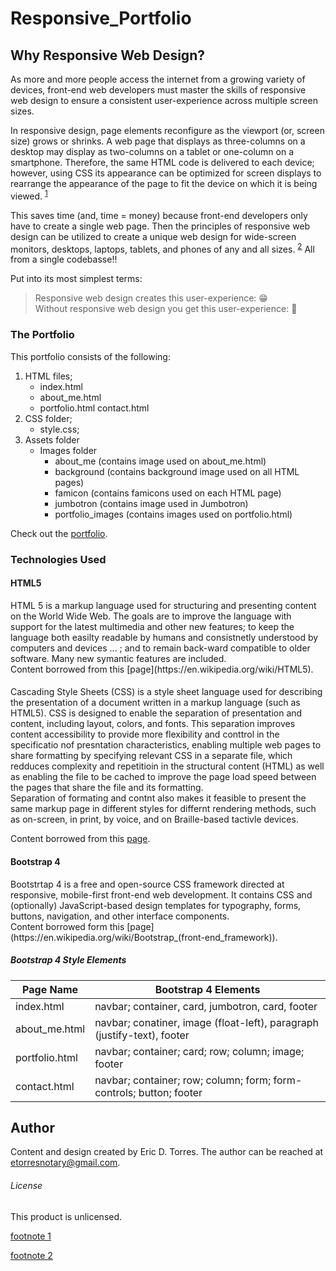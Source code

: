 # Responsive_Portfolio

## Why Responsive Web Design?

<div class=text-justify>
As more and more people access the internet from a growing variety of devices, front-end web developers must master the skills of responsive web design to ensure a consistent user-experience across multiple screen sizes.

In responsive design, page elements reconfigure as the viewport (or, screen size) grows or shrinks.  A web page that displays as three-columns on a desktop may display as two-columns on a tablet or one-column on a smartphone.  Therefore, the same HTML code is delivered to each device; however, using CSS its appearance can be optimized for screen displays to rearrange the appearance of the page to fit the device on which it is being viewed. <sup>[1](#footnote1)</sup>

This saves time (and, time = money) because front-end developers only have to create a single web page.  Then the principles of responsive web design can be utilized to create a unique web design for wide-screen monitors, desktops, laptops, tablets, and phones of any and all sizes. <sup>[2](#footnote2)</sup>  All from a single codebasse!!
</div>
Put into its most simplest terms:

> Responsive web design creates this user-experience: :grin: </br>
> Without responsive web design you get this user-experience: :nauseated_face:

### The Portfolio

This portfolio consists of the following:

1. HTML files;
    * index.html
    * about_me.html
    * portfolio.html
    contact.html
1. CSS folder;
     * style.css;
1. Assets folder
    * Images folder
        * about_me (contains image used on about_me.html)
        * background (contains background image used on all HTML pages)
        * famicon (contains famicons used on each HTML page)
        * jumbotron (contains image used in Jumbotron)
        * portfolio_images (contains images used on portfolio.html)

Check out the [portfolio](https://etorres-revature.github.io/Responsive_Portfolio/).

### Technologies Used

#### HTML5

<div class=text-justify>
HTML 5 is a markup language used for structuring and presenting content on the World Wide Web.  The goals are to improve the language with support for the latest multimedia and other new features; to keep the language both easilty readable by humans and consistnetly understood by computers and devices ... ; and to remain back-ward compatible to older software.  Many new symantic features are included.
</div>
Content borrowed from this [page](https://en.wikipedia.org/wiki/HTML5).

#### 

<div class=text-justify>
Cascading Style Sheets (CSS) is a style sheet language used for describing the presentation of a document written in a markup language (such as HTML5).  CSS is designed to enable the separation of presentation and content, including layout, colors, and fonts.  This separation improves content accessibility to provide more flexibility and conttrol in the specificatio nof presntation characteristics, enabling multiple web pages to share formatting by specifying relevant CSS in a separate file, which redduces complexity and repetitioin in the structural content (HTML) as well as enabling the file to be cached to improve the page load speed between the pages that share the file and its formatting.
</div>
Separation of formating and contnt also makes it feasible to present the same markup page in different styles for differnt rendering methods, such as on-screen, in print, by voice, and on Braille-based tactivle devices.  

Content borrowed from this [page](https://en.wikipedia.org/wiki/Cascading_Style_Sheets).

#### Bootstrap 4

<div class=text-justify>
Bootstrtap 4 is a free and open-source CSS framework directed at responsive, mobile-first front-end web development.  It contains CSS and (optionally) JavaScript-based design templates for typography, forms, buttons, navigation, and other interface components.  
</div>
Content borrowed form this [page](https://en.wikipedia.org/wiki/Bootstrap_(front-end_framework)).

##### Bootstrap 4 Style Elements

| Page Name | Bootstrap 4 Elements |
|-----------|----------------------|
|index.html | navbar; container, card, jumbotron, card, footer |
|about_me.html | navbar; conatiner, image (float-left), paragraph (justify-text), footer |
|portfolio.html | navbar; container; card; row; column; image; footer |
|contact.html | navbar; container; row; column; form; form-controls; button; footer |

## Author

Content and design created by Eric D. Torres.  The author can be reached at etorresnotary@gmail.com. 


###### License

This product is unlicensed.

<a name="footnote1">[footnote 1](https://blog.hubspot.com/marketing/responsive-design-list)</a>

<a name="footnote2">[footnote 2](https://www.nngroup.com/articles/responsive-web-design-definition/)</a>